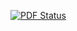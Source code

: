 [![PDF Status](https://www.sharelatex.com/github/repos/jaaanix/RookieTeXDoc/builds/latest/badge.svg)](https://www.sharelatex.com/github/repos/jaaanix/RookieTeXDoc/builds/latest/output.pdf)
